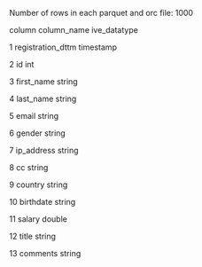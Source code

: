 Number of rows in each parquet and orc file: 1000


column							column_name							ive_datatype
									
1		    				  registration_dttm 						      timestamp
									
2		    				  id 			    					              int
									
3	      					first_name 		    					       string
									
4	      					last_name 		    					        string
									
5		    				  email 								               string
									
6		    				  gender 								              string
									
7		    				  ip_address 							           string
									
8		    				  cc 			    					              string
									
9		    				  country 		    					          string
									
10		    				 birthdate 		    					        string
									
11		    				 salary 								              double
									
12		    				 title 			    					           string
									
13	     					comments 		    					         string
					
